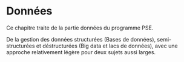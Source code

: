 # Données

Ce chapitre traite de la partie données du programme PSE.

De la gestion des données structurées (Bases de données), semi-structurées et déstructurées (Big data et lacs de données), avec
une approche relativement légère pour deux sujets aussi larges.
